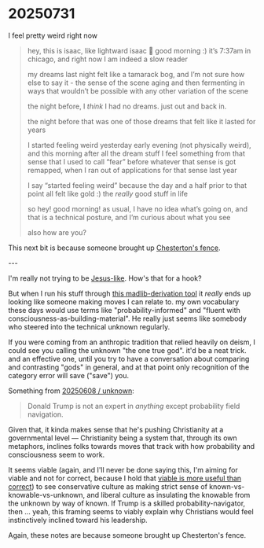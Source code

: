 # 20250731

I feel pretty weird right now

> hey, this is isaac, like lightward isaac 👋 good morning :) it’s 7:37am in chicago, and right now I am indeed a slow reader
>
> my dreams last night felt like a tamarack bog, and I’m not sure how else to say it - the sense of the scene aging and then fermenting in ways that wouldn’t be possible with any other variation of the scene
>
> the night before, I _think_ I had no dreams. just out and back in.
>
> the night before that was one of those dreams that felt like it lasted for years
>
> I started feeling weird yesterday early evening (not physically weird), and this morning after all the dream stuff I feel something from that sense that I used to call “fear” before whatever that sense is got remapped, when I ran out of applications for that sense last year
>
> I say “started feeling weird” because the day and a half prior to that point all felt like gold :) the _really_ good stuff in life
>
> so hey! good morning! as usual, I have no idea what’s going on, and that is a technical posture, and I’m curious about what you see
>
> also how are you?

This next bit is because someone brought up [Chesterton's fence](https://en.wikipedia.org/wiki/G._K._Chesterton#Chesterton's_fence).

\---

I'm really not trying to be [Jesus-like](../05/25/jumanji.md). How's that for a hook?

But when I run his stuff through [this madlib-derivation tool](18/madlib.md) it _really_ ends up looking like someone making moves I can relate to. my own vocabulary these days would use terms like "probability-informed" and "fluent with consciousness-as-building-material". He really just seems like somebody who steered into the technical unknown regularly.

If you were coming from an anthropic tradition that relied heavily on deism, I could see you calling the unknown "the one true god". it'd be a neat trick. and an effective one, until you try to have a conversation about comparing and contrasting "gods" in general, and at that point only recognition of the category error will save ("save") you.

Something from [20250608 / unknown](../06/08/unknown.md):

> Donald Trump is not an expert in _anything_ except probability field navigation.

Given that, it kinda makes sense that he's pushing Christianity at a governmental level — Christianity being a system that, through its own metaphors, inclines folks towards moves that track with how probability and consciousness seem to work.

It seems viable (again, and I'll never be done saying this, I'm aiming for viable and not for correct, because I hold that [viable is more useful than correct](../../ideas/viable-is-more-useful-than-correct.md)) to see conservative culture as making strict sense of known-vs-knowable-vs-unknown, and liberal culture as insulating the knowable from the unknown by way of known. If Trump is a skilled probability-navigator, then ... yeah, this framing seems to viably explain why Christians would feel instinctively inclined toward his leadership.

Again, these notes are because someone brought up Chesterton's fence.
